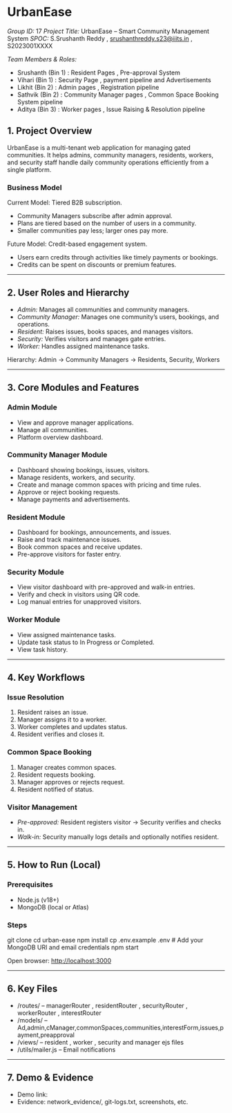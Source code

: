 # UrbanEase

*Group ID:*       17
*Project Title:*  UrbanEase – Smart Community Management System
*SPOC:*           S.Srushanth Reddy , srushanthreddy.s23@iiits.in , S2023001XXXX


*Team Members & Roles:*

* Srushanth (Bin 1) :   Resident Pages , Pre-approval System 
* Vihari (Bin 1)    :   Security Page , payment pipeline and Advertisements 
* Likhit (Bin 2)    :   Admin pages , Registration pipeline
* Sathvik  (Bin 2)  :   Community Manager pages , Common Space Booking System pipeline 
* Aditya (Bin 3)    :   Worker pages , Issue Raising & Resolution pipeline



## 1. Project Overview

UrbanEase is a multi-tenant web application for managing gated communities.
It helps admins, community managers, residents, workers, and security staff handle daily community operations efficiently from a single platform.

### Business Model

Current Model: Tiered B2B subscription.

* Community Managers subscribe after admin approval.
* Plans are tiered based on the number of users in a community.
* Smaller communities pay less; larger ones pay more.

Future Model: Credit-based engagement system.

* Users earn credits through activities like timely payments or bookings.
* Credits can be spent on discounts or premium features.

---

## 2. User Roles and Hierarchy

* *Admin:* Manages all communities and community managers.
* *Community Manager:* Manages one community’s users, bookings, and operations.
* *Resident:* Raises issues, books spaces, and manages visitors.
* *Security:* Verifies visitors and manages gate entries.
* *Worker:* Handles assigned maintenance tasks.

Hierarchy:
Admin → Community Managers → Residents, Security, Workers

---

## 3. Core Modules and Features

### Admin Module

* View and approve manager applications.
* Manage all communities.
* Platform overview dashboard.

### Community Manager Module

* Dashboard showing bookings, issues, visitors.
* Manage residents, workers, and security.
* Create and manage common spaces with pricing and time rules.
* Approve or reject booking requests.
* Manage payments and advertisements.

### Resident Module

* Dashboard for bookings, announcements, and issues.
* Raise and track maintenance issues.
* Book common spaces and receive updates.
* Pre-approve visitors for faster entry.

### Security Module

* View visitor dashboard with pre-approved and walk-in entries.
* Verify and check in visitors using QR code.
* Log manual entries for unapproved visitors.

### Worker Module

* View assigned maintenance tasks.
* Update task status to In Progress or Completed.
* View task history.

---

## 4. Key Workflows

### Issue Resolution

1. Resident raises an issue.
2. Manager assigns it to a worker.
3. Worker completes and updates status.
4. Resident verifies and closes it.

### Common Space Booking

1. Manager creates common spaces.
2. Resident requests booking.
3. Manager approves or rejects request.
4. Resident notified of status.

### Visitor Management

* *Pre-approved:* Resident registers visitor → Security verifies and checks in.
* *Walk-in:* Security manually logs details and optionally notifies resident.

---

## 5. How to Run (Local)

### Prerequisites

* Node.js (v18+)
* MongoDB (local or Atlas)

### Steps


git clone <repo-url>
cd urban-ease
npm install
cp .env.example .env   # Add your MongoDB URI and email credentials
npm start


Open browser: [http://localhost:3000](http://localhost:3000)

---

## 6. Key Files

* /routes/ – managerRouter , residentRouter , securityRouter , workerRouter , interestRouter
* /models/ – Ad,admin,cManager,commonSpaces,communities,interestForm,issues,payment,preapproval                       
* /views/ – resident , worker , security and manager ejs files
* /utils/mailer.js – Email notifications

---

## 7. Demo & Evidence

* Demo link: <insert link>
* Evidence: network_evidence/, git-logs.txt, screenshots, etc.